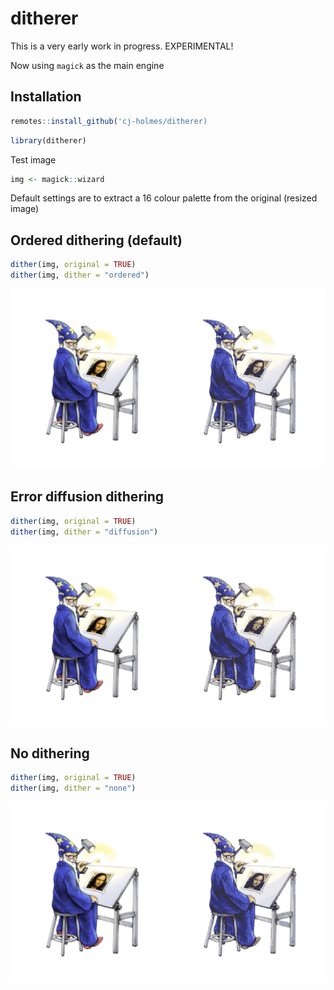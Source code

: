 
<!-- README.md is generated from README.Rmd. Please edit that file -->

# ditherer

This is a very early work in progress. EXPERIMENTAL\!

Now using `magick` as the main engine

## Installation

``` r
remotes::install_github('cj-holmes/ditherer)
```

``` r
library(ditherer)
```

Test image

``` r
img <- magick::wizard
```

Default settings are to extract a 16 colour palette from the original
(resized image)

## Ordered dithering (default)

``` r
dither(img, original = TRUE)
dither(img, dither = "ordered")
```

<img src="man/figures/README-unnamed-chunk-5-1.png" width="50%" /><img src="man/figures/README-unnamed-chunk-5-2.png" width="50%" />

## Error diffusion dithering

``` r
dither(img, original = TRUE)
dither(img, dither = "diffusion")
```

<img src="man/figures/README-unnamed-chunk-6-1.png" width="50%" /><img src="man/figures/README-unnamed-chunk-6-2.png" width="50%" />

## No dithering

``` r
dither(img, original = TRUE)
dither(img, dither = "none")
```

<img src="man/figures/README-unnamed-chunk-7-1.png" width="50%" /><img src="man/figures/README-unnamed-chunk-7-2.png" width="50%" />
